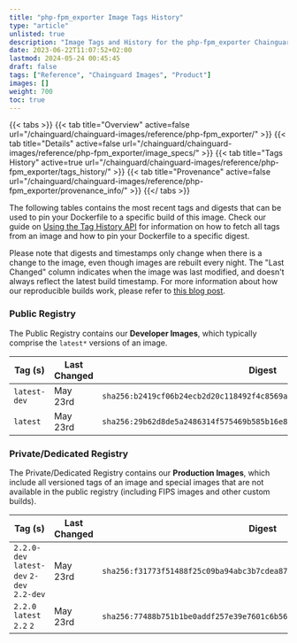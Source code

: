 ```yaml
---
title: "php-fpm_exporter Image Tags History"
type: "article"
unlisted: true
description: "Image Tags and History for the php-fpm_exporter Chainguard Image"
date: 2023-06-22T11:07:52+02:00
lastmod: 2024-05-24 00:45:45
draft: false
tags: ["Reference", "Chainguard Images", "Product"]
images: []
weight: 700
toc: true
---
```


{{< tabs >}}
{{< tab title="Overview" active=false url="/chainguard/chainguard-images/reference/php-fpm_exporter/" >}}
{{< tab title="Details" active=false url="/chainguard/chainguard-images/reference/php-fpm_exporter/image_specs/" >}}
{{< tab title="Tags History" active=true url="/chainguard/chainguard-images/reference/php-fpm_exporter/tags_history/" >}}
{{< tab title="Provenance" active=false url="/chainguard/chainguard-images/reference/php-fpm_exporter/provenance_info/" >}}
{{</ tabs >}}

The following tables contains the most recent tags and digests that can be used to pin your Dockerfile to a specific build of this image. Check our guide on [Using the Tag History API](/chainguard/chainguard-images/using-the-tag-history-api/) for information on how to fetch all tags from an image and how to pin your Dockerfile to a specific digest.

Please note that digests and timestamps only change when there is a change to the image, even though images are rebuilt every night. The "Last Changed" column indicates when the image was last modified, and doesn't always reflect the latest build timestamp. For more information about how our reproducible builds work, please refer to [this blog post](https://www.chainguard.dev/unchained/reproducing-chainguards-reproducible-image-builds).

### Public Registry
The Public Registry contains our **Developer Images**, which typically comprise the `latest*` versions of an image.

| Tag (s)       | Last Changed | Digest                                                                    |
|---------------|--------------|---------------------------------------------------------------------------|
|  `latest-dev` | May 23rd     | `sha256:b2419cf06b24ecb2d20c118492f4c8569a053a459f4a34e39ba3496aa547515b` |
|  `latest`     | May 23rd     | `sha256:29b62d8de5a2486314f575469b585b16e8a7717b65c8945463e55dce1e2ec0d6` |


### Private/Dedicated Registry
The Private/Dedicated Registry contains our **Production Images**, which include all versioned tags of an image and special images that are not available in the public registry (including FIPS images and other custom builds).

| Tag (s)                                     | Last Changed | Digest                                                                    |
|---------------------------------------------|--------------|---------------------------------------------------------------------------|
|  `2.2.0-dev` `latest-dev` `2-dev` `2.2-dev` | May 23rd     | `sha256:f31773f51488f25c09ba94abc3b7cdea875c2c36ff12ff00739082e938ff82a9` |
|  `2.2.0` `latest` `2.2` `2`                 | May 23rd     | `sha256:77488b751b1be0addf257e39e7601c6b5696fd944e137e7a0c79008a1994b614` |

